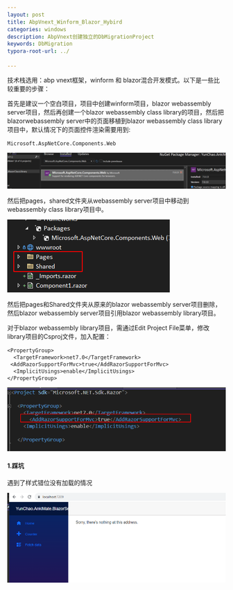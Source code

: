 ```yaml
---
layout: post
title: AbpVnext_Winform_Blazor_Hybird
categories: windows
description: AbpVnext创建独立的DbMigrationProject
keywords: DbMigration
typora-root-url: ../

---
```


技术栈选用：abp vnext框架，winform 和 blazor混合开发模式。以下是一些比较重要的步骤：

首先是建议一个空白项目，项目中创建winform项目，blazor webassembly server项目，然后再创建一个blazor webassembly class library的项目，然后把blazorwebassembly server中的页面移植到blazor webassembly class library项目中，默认情况下的页面控件渲染需要用到:

````shell
Microsoft.AspNetCore.Components.Web
````

![image-20231028170144163](/images/posts/image-20231028170144163.png)

然后把pages，shared文件夹从webassembly server项目中移动到webassembly class library项目中。

![image-20231028170540931](/images/posts/image-20231028170540931.png)

然后把pages和Shared文件夹从原来的blazor webassembly server项目删除，然后blazor webassembly server项目引用blazor webassembly library项目。

对于blazor webassembly library项目，需通过Edit Project File菜单，修改library项目的Csproj文件，加入配置：

````shel
<PropertyGroup>
  <TargetFramework>net7.0</TargetFramework>
 <AddRazorSupportForMvc>true</AddRazorSupportForMvc>
  <ImplicitUsings>enable</ImplicitUsings>
</PropertyGroup>
````

![image-20231028171211998](/images/posts/image-20231028171211998.png)

#### 1.踩坑

遇到了样式错位没有加载的情况

![image-20231028171458625](/images/posts/image-20231028171458625.png)
